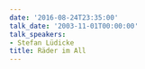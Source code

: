 ```yaml
---
date: '2016-08-24T23:35:00'
talk_date: '2003-11-01T00:00:00'
talk_speakers:
- Stefan Lüdicke
title: Räder im All
---
```

